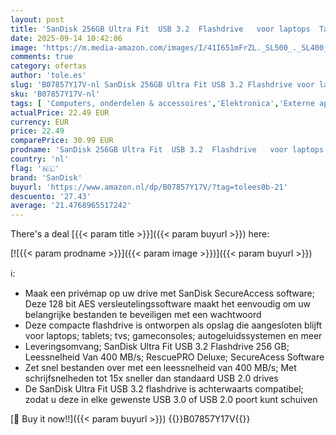 ```yaml
---
layout: post
title: 'SanDisk 256GB Ultra Fit  USB 3.2  Flashdrive   voor laptops  Tablets  Tv s  Gamconsoles  Audiogeluidssystemen  en meer  plug and stay  tot 400 MB/s  RescuePRO Deluxe  Secure Access Software'
date: 2025-09-14 10:42:06
image: 'https://m.media-amazon.com/images/I/41I651mFrZL._SL500_._SL400_.jpg'
comments: true
category: ofertas
author: 'tole.es'
slug: 'B07857Y17V-nl SanDisk 256GB Ultra Fit USB 3.2 Flashdrive voor laptops...'
sku: 'B07857Y17V-nl'
tags: [ 'Computers, onderdelen & accessoires','Elektronica','Externe apparaten & dataopslag','Gegevensopslag','USB-flashstations','sandisk','🇳🇱', ]
actualPrice: 22.49 EUR
currency: EUR
price: 22.49
comparePrice: 30.99 EUR
prodname: 'SanDisk 256GB Ultra Fit  USB 3.2  Flashdrive   voor laptops  Tablets  Tv s  Gamconsoles  Audiogeluidssystemen  en meer  plug and stay  tot 400 MB/s  RescuePRO Deluxe  Secure Access Software'
country: 'nl'
flag: '🇳🇱'
brand: 'SanDisk'
buyurl: 'https://www.amazon.nl/dp/B07857Y17V/?tag=tolees0b-21'
descuento: '27.43'
average: '21.4768965517242'
---
```


There's a deal [{{< param title >}}]({{< param buyurl >}})  here:

[![{{< param prodname >}}]({{< param image >}})]({{< param buyurl >}})

ℹ️:

- Maak een privémap op uw drive met SanDisk SecureAccess software; Deze 128 bit AES versleutelingssoftware maakt het eenvoudig om uw belangrijke bestanden te beveiligen met een wachtwoord
- Deze compacte flashdrive is ontworpen als opslag die aangesloten blijft voor laptops; tablets; tvs; gameconsoles; autogeluidssystemen en meer
- Leveringsomvang; SanDisk Ultra Fit USB 3.2 Flashdrive 256 GB; Leessnelheid Van 400 MB/s; RescuePRO Deluxe; SecureAcess Software
- Zet snel bestanden over met een leessnelheid van 400 MB/s; Met schrijfsnelheden tot 15x sneller dan standaard USB 2.0 drives
- De SanDisk Ultra Fit USB 3.2 flashdrive is achterwaarts compatibel; zodat u deze in elke gewenste USB 3.0 of USB 2.0 poort kunt schuiven

[🛒 Buy it now!!]({{< param buyurl >}})
{{<world>}}B07857Y17V{{</world>}}

